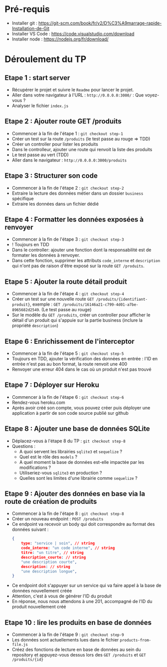 # Pré-requis

- Installer git : https://git-scm.com/book/fr/v2/D%C3%A9marrage-rapide-Installation-de-Git
- Installer VS Code : https://code.visualstudio.com/download
- Installer node : https://nodejs.org/fr/download/

# Déroulement du TP

## Etape 1 : start server

- Récupérer le projet et suivre le `Readme` pour lancer le projet.
- Aller dans votre navigateur à l'URL : `http://0.0.0.0:3000/` : Que voyez-vous ?
- Analyser le fichier `index.js`

## Etape 2 : Ajouter route GET /produits

- Commencer à la fin de l'étape 1 : `git checkout step-1`
- Créer un test sur la route `/produits` (le test passe au rouge => TDD)
- Créer un controller pour lister les produits
- Dans le controlleur, ajouter une route qui renvoit la liste des produits
- Le test passe au vert (TDD)
- Aller dans le navigateur : `http://0.0.0.0:3000/produits`

## Etape 3 : Structurer son code

- Commencer à la fin de l'étape 2 : `git checkout step-2`
- Extraire la lecture des données métier dans un dossier `business` spécifique
- Extraire les données dans un fichier dédié

## Etape 4 : Formatter les données exposées à renvoyer

- Commencer à la fin de l'étape 3 : `git checkout step-3`
- ! Toujours en TDD
- Dans le controller: ajouter une fonction dont la responsabilité est de formater les données à renvoyer.
- Dans cette fonction, supprimer les attributs `code_interne` et `description` qui n'ont pas de raison d'être exposé sur la route `GET /produits`.

## Etape 5 : Ajouter la route détail produit

- Commencer à la fin de l'étape 4 : `git checkout step-4`
- Créer un test sur une nouvelle route `GET /produits/{identifiant-produit}`, exemple : `GET /produits/16146a21-c799-4d01-a7be-8965682d2549`. (Le test passe au rouge)
- Sur le modèle du `GET /produits`, créer un controller pour afficher le détail d'un produit qui s'appuie sur la partie business (inclure la propriété `description`)

## Etape 6 : Enrichissement de l'interceptor

- Commencer à la fin de l'étape 5 : `git checkout step-5`
- Toujours en TDD, ajouter la vérification des données en entrée : l'ID en entrée n'est pas au bon format, la route renvoit une 400
- Renvoyer une erreur 404 dans le cas où un produit n'est pas trouvé

## Etape 7 : Déployer sur Heroku

- Commencer à la fin de l'étape 6 : `git checkout step-6`
- Rendez-vous heroku.com
- Après avoir créé son compte, vous pouvez créer puis déployer une application à partir de son code source publié sur github

## Etape 8 : Ajouter une base de données SQLite 

- Déplacez-vous à l'étape 8 du TP : `git checkout step-8`
- Questions : 
    - A quoi servent les librairies `sqlite3` et `sequelize` ? 
    - Quel est le rôle des `models` ? 
    - A quel moment la base de données est-elle impactée par les modifications ? 
    - Utiliseriez-vous `sqlite3` en production ? 
    - Quelles sont les limites d'une librairie comme `sequelize` ?

## Etape 9 : Ajouter des données en base via la route de création de produits

- Commencer à la fin de l'étape 8 : `git checkout step-8`
- Créer un nouveau endpoint : `POST /produits` 
- Ce endpoint va recevoir un body qui doit correspondre au format des données suivant : 
    ```json
    {
        type: "service | soin", // string
        code_interne: "un code interne", // string
        titre: "un titre", // string
        description_courte: // string
        "une description courte",
        description: // string
        "une description longue",
    }
    ```
- Ce endpoint doit s'appuyer sur un service qui va faire appel à la base de données nouvellement créée
- Attention, c'est à vous de générer l'ID du produit
- En réponse, nous nous attendons à une 201, accompagné de l'ID du produit nouvellement créé 

## Etape 10 : lire les produits en base de données 

- Commencer à la fin de l'étape 9 : `git checkout step-9`
- Les données sont actuellements lues dans le fichier `products-from-file.js`
- Créez des fonctions de lecture en base de données au sein du repository et appuyez-vous dessus lors des `GET /produits` et `GET /produits/{id}`
